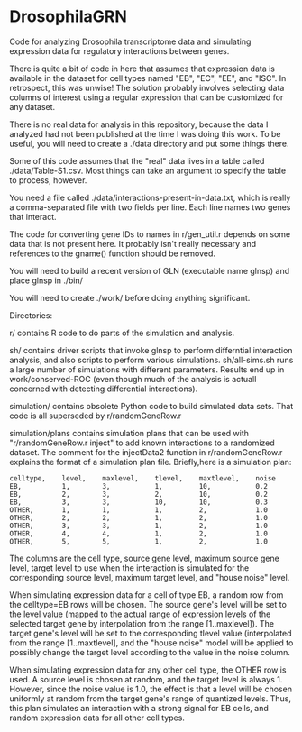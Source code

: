 # DrosophilaGRN
Code for analyzing Drosophila transcriptome data and simulating expression data for
regulatory interactions between genes.

There is quite a bit of code in here that assumes that expression data
is available in the dataset for cell types named "EB", "EC", "EE", and
"ISC". In retrospect, this was unwise! The solution probably involves
selecting data columns of interest using a regular expression that can be
customized for any dataset.

There is no real data for analysis in this repository, because the data
I analyzed had not been published at the time I was doing this work. To
be useful, you will need to create a ./data directory and put some things
there.

Some of this code assumes that the "real" data lives in a table called
./data/Table-S1.csv. Most things can take an argument to specify the table
to process, however.

You need a file called ./data/interactions-present-in-data.txt, which is
really a comma-separated file with two fields per line. Each line names
two genes that interact.

The code for converting gene IDs to names in r/gen_util.r depends on some
data that is not present here. It probably isn't really necessary and
references to the gname() function should be removed.

You will need to build a recent version of GLN (executable name glnsp) and
place glnsp in ./bin/

You will need to create ./work/ before doing anything significant.

Directories:

r/  contains R code to do parts of the simulation and analysis.

sh/  contains driver scripts that invoke glnsp to perform differntial interaction analysis,
and also scripts to perform various simulations. sh/all-sims.sh runs a large number of
simulations with different parameters. Results end up in work/conserved-ROC (even though
much of the analysis is actuall concerned with detecting differential interactions).

simulation/  contains obsolete Python code to build simulated data sets. That code is
all superseded by r/randomGeneRow.r

simulation/plans contains simulation plans that can be used with
"r/randomGeneRow.r inject" to add known interactions to a randomized dataset.
The comment for the injectData2 function in r/randomGeneRow.r explains the format 
of a simulation plan file.  Briefly,here is a simulation plan:

```
celltype,    level,    maxlevel,    tlevel,    maxtlevel,    noise
EB,          1,        3,           1,         10,           0.2
EB,          2,        3,           2,         10,           0.2
EB,          3,        3,           10,        10,           0.3
OTHER,       1,        1,           1,         2,            1.0
OTHER,       2,        2,           1,         2,            1.0
OTHER,       3,        3,           1,         2,            1.0
OTHER,       4,        4,           1,         2,            1.0
OTHER,       5,        5,           1,         2,            1.0
```

The columns are the cell type, source gene level, maximum source gene level,
target level to use when the interaction is simulated for the corresponding
source level, maximum target level, and "house noise" level.

When simulating expression data for a cell of type EB, a random row from
the celltype=EB rows will be chosen. The source gene's level will be set
to the level value (mapped to the actual range of expression levels
of the selected target gene by interpolation from the range [1..maxlevel]).
The target gene's level will be set to the corresponding tlevel value
(interpolated from the range [1..maxtlevel], and the "house noise" model
will be applied to possibly change the target level according to the
value in the noise column.

When simulating expression data for any other cell type, the OTHER row
is used. A source level is chosen at random, and the target level is
always 1. However, since the noise value is 1.0, the effect is that a
level will be chosen uniformly at random from the target gene's range
of quantized levels. Thus, this plan simulates an interaction with a
strong signal for EB cells, and random expression data for all other
cell types.
